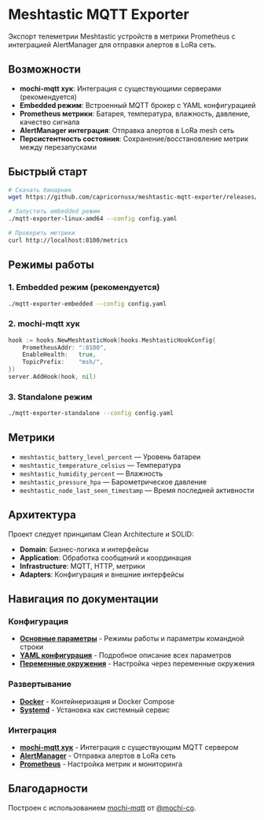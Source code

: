 # Meshtastic MQTT Exporter

Экспорт телеметрии Meshtastic устройств в метрики Prometheus с интеграцией AlertManager для отправки алертов в LoRa сеть.

## Возможности

- **mochi-mqtt хук**: Интеграция с существующими серверами (рекомендуется)
- **Embedded режим**: Встроенный MQTT брокер с YAML конфигурацией  
- **Prometheus метрики**: Батарея, температура, влажность, давление, качество сигнала
- **AlertManager интеграция**: Отправка алертов в LoRa mesh сеть
- **Персистентность состояния**: Сохранение/восстановление метрик между перезапусками

## Быстрый старт

```bash
# Скачать бинарник
wget https://github.com/capricornusx/meshtastic-mqtt-exporter/releases/latest/download/mqtt-exporter-linux-amd64

# Запустить embedded режим
./mqtt-exporter-linux-amd64 --config config.yaml

# Проверить метрики
curl http://localhost:8100/metrics
```

## Режимы работы

### 1. Embedded режим (рекомендуется)
```bash
./mqtt-exporter-embedded --config config.yaml
```

### 2. mochi-mqtt хук
```go
hook := hooks.NewMeshtasticHook(hooks.MeshtasticHookConfig{
    PrometheusAddr: ":8100",
    EnableHealth:   true,
    TopicPrefix:    "msh/",
})
server.AddHook(hook, nil)
```

### 3. Standalone режим
```bash
./mqtt-exporter-standalone --config config.yaml
```

## Метрики

- `meshtastic_battery_level_percent` — Уровень батареи
- `meshtastic_temperature_celsius` — Температура
- `meshtastic_humidity_percent` — Влажность  
- `meshtastic_pressure_hpa` — Барометрическое давление
- `meshtastic_node_last_seen_timestamp` — Время последней активности

## Архитектура

Проект следует принципам Clean Architecture и SOLID:

- **Domain**: Бизнес-логика и интерфейсы
- **Application**: Обработка сообщений и координация
- **Infrastructure**: MQTT, HTTP, метрики
- **Adapters**: Конфигурация и внешние интерфейсы

## Навигация по документации

### Конфигурация
- **[Основные параметры](configuration/basic.md)** - Режимы работы и параметры командной строки
- **[YAML конфигурация](configuration/yaml.md)** - Подробное описание всех параметров
- **[Переменные окружения](configuration/environment.md)** - Настройка через переменные окружения

### Развертывание
- **[Docker](deployment/docker.md)** - Контейнеризация и Docker Compose
- **[Systemd](deployment/systemd.md)** - Установка как системный сервис

### Интеграция
- **[mochi-mqtt хук](integration/hook.md)** - Интеграция с существующим MQTT сервером
- **[AlertManager](integration/alertmanager.md)** - Отправка алертов в LoRa сеть
- **[Prometheus](integration/prometheus.md)** - Настройка метрик и мониторинга

## Благодарности

Построен с использованием [mochi-mqtt](https://github.com/mochi-mqtt/server) от [@mochi-co](https://github.com/mochi-co).